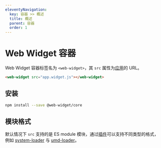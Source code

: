 ```yaml
---
eleventyNavigation:
  key: 容器 >> 概述
  title: 概述
  parent: 容器
  order: 1
---
```


# Web Widget 容器

Web Widget 容器标签名为 `<web-widget>`，其 `src` 属性为[应用](../application/overview.md)的 URL。

```html
<web-widget src="app.widget.js"></web-widget>
```

## 安装

```bash
npm install --save @web-widget/core
```

## 模块格式

默认情况下 `src` 支持的是 ES module 模块，通过[插件](./plugins/overview.md)可以支持不同类型的格式，例如 [system-loader](./plugins/system-loader.md) 与 [umd-loader](./plugins/umd-loader.md)。